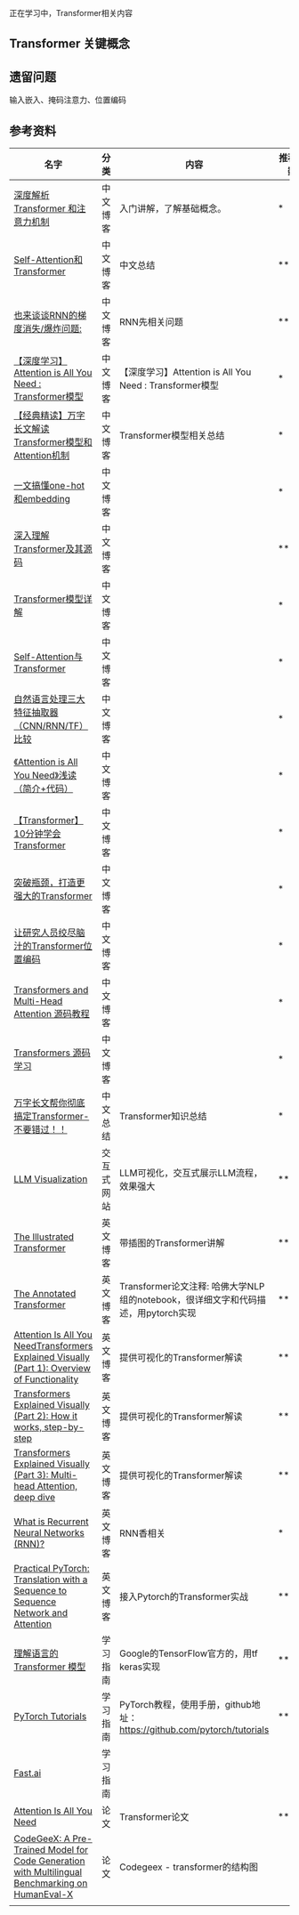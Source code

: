 正在学习中，Transformer相关内容


## Transformer 关键概念


## 遗留问题
输入嵌入、掩码注意力、位置编码

## 参考资料
| 名字 | 分类 | 内容 | 推荐指数 | 进度 |
| --- | ---- | --- | --- | --- |
| [深度解析 Transformer 和注意力机制](https://blog.csdn.net/jarodyv/article/details/130867562) | 中文博客 | 入门讲解，了解基础概念。| * | ✅ |
| [Self-Attention和Transformer](https://luweikxy.gitbook.io/machine-learning-notes/self-attention-and-transformer#can-kao-zi-liao) | 中文博客 | 中文总结 | ** |  |
| [也来谈谈RNN的梯度消失/爆炸问题:](https://kexue.fm/archives/7888) | 中文博客 | RNN先相关问题 | *** |  |
| [【深度学习】Attention is All You Need : Transformer模型](https://www.hrwhisper.me/deep-learning-attention-is-all-you-need-transformer/) | 中文博客 | 【深度学习】Attention is All You Need : Transformer模型 | * |  |
| [【经典精读】万字长文解读Transformer模型和Attention机制](https://zhuanlan.zhihu.com/p/104393915?utm_source=ZHShareTargetIDMore) | 中文博客 | Transformer模型相关总结 | * |  |
| [一文搞懂one-hot和embedding](https://blog.csdn.net/Alex_81D/article/details/114287498) | 中文博客 |  | * |  |
| [深入理解Transformer及其源码](https://www.cnblogs.com/zingp/p/11696111.html) | 中文博客 |  | *** |  |
| [Transformer模型详解](https://blog.csdn.net/u012526436/article/details/86295971) | 中文博客 |  | * |  |
| [Self-Attention与Transformer](https://mp.weixin.qq.com/s/lUqpCae3TPkZlgT7gUatpg) | 中文博客 |  | * |  |
| [自然语言处理三大特征抽取器（CNN/RNN/TF）比较](https://zhuanlan.zhihu.com/p/54743941) | 中文博客 |  | * |  |
| [《Attention is All You Need》浅读（简介+代码）](https://spaces.ac.cn/archives/4765) | 中文博客 |  | * |  |
| [【Transformer】10分钟学会Transformer](https://zhuanlan.zhihu.com/p/403433120) | 中文博客 |  | * |  |
| [突破瓶颈，打造更强大的Transformer](https://kexue.fm/archives/7325) | 中文博客 |  | * |  |
| [让研究人员绞尽脑汁的Transformer位置编码](https://spaces.ac.cn/archives/8130) | 中文博客 |  | * |  |
| [Transformers and Multi-Head Attention 源码教程](https://uvadlc-notebooks.readthedocs.io/en/latest/tutorial_notebooks/tutorial6/Transformers_and_MHAttention.html) | 中文博客 |  | * |  |
| [Transformers 源码学习](https://nn.labml.ai/transformers/index.html) | 中文博客 |  | * |  |
| [万字长文帮你彻底搞定Transformer-不要错过！！](https://zhuanlan.zhihu.com/p/153183322) | 中文总结 | Transformer知识总结 | * |  |
| [LLM Visualization](https://bbycroft.net/llm) | 交互式网站 | LLM可视化，交互式展示LLM流程，效果强大 | **** |  |
| [The Illustrated Transformer](http://jalammar.github.io/illustrated-transformer/) | 英文博客 | 带插图的Transformer讲解 | ***** |  |
| [The Annotated Transformer](https://nlp.seas.harvard.edu/2018/04/03/attention.html#encoder-and-decoder-stacks) | 英文博客 | Transformer论文注释: 哈佛大学NLP组的notebook，很详细文字和代码描述，用pytorch实现 | ***** |  |
| [Attention Is All You NeedTransformers Explained Visually (Part 1): Overview of Functionality](https://towardsdatascience.com/transformers-explained-visually-part-1-overview-of-functionality-95a6dd460452/) | 英文博客 | 提供可视化的Transformer解读 | **** |  |
| [Transformers Explained Visually (Part 2): How it works, step-by-step](https://towardsdatascience.com/transformers-explained-visually-part-2-how-it-works-step-by-step-b49fa4a64f34/) | 英文博客 |提供可视化的Transformer解读 | **** |  |
| [Transformers Explained Visually (Part 3): Multi-head Attention, deep dive](https://towardsdatascience.com/transformers-explained-visually-part-3-multi-head-attention-deep-dive-1c1ff1024853/) | 英文博客 |提供可视化的Transformer解读 | **** |  |
| [What is Recurrent Neural Networks (RNN)?](https://www.analyticsvidhya.com/blog/2022/03/a-brief-overview-of-recurrent-neural-networks-rnn/) | 英文博客 | RNN香相关 | * |  |
| [Practical PyTorch: Translation with a Sequence to Sequence Network and Attention](https://notebook.community/spro/practical-pytorch/seq2seq-translation/seq2seq-translation-batched) | 英文博客 | 接入Pytorch的Transformer实战 | *** |  |
| [理解语言的 Transformer 模型](https://www.tensorflow.org/tutorials/text/transformer?hl=zh-cn) | 学习指南 | Google的TensorFlow官方的，用tf keras实现 | **** |  |
| [PyTorch Tutorials](https://docs.pytorch.org/tutorials/) | 学习指南 | PyTorch教程，使用手册，github地址：https://github.com/pytorch/tutorials | **** |  |
| [Fast.ai](https://www.fast.ai/) | 学习指南 |  |  |  |
| [Attention Is All You Need](https://arxiv.org/abs/1706.03762) | 论文 | Transformer论文 | ***** |  |
| [CodeGeeX: A Pre-Trained Model for Code Generation with Multilingual Benchmarking on HumanEval-X](https://arxiv.org/pdf/2303.17568) | 论文 | Codegeex - transformer的结构图 |  |  |
|  |  |  |  |  |